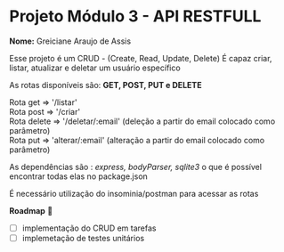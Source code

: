 # Projeto Módulo 3 - API RESTFULL 
__Nome:__ Greiciane Araujo de Assis 


Esse projeto é um CRUD - (Create, Read, Update, Delete) 
É capaz criar, listar, atualizar e deletar um usuário específico

As rotas disponíveis são: __GET, POST, PUT e DELETE__

Rota get => '/listar' <br/> 
Rota post => '/criar' <br/> 
Rota delete => '/deletar/:email' (deleção a partir do email colocado como parâmetro) <br/> 
Rota put => 'alterar/:email' (alteração a partir do email colocado como parâmetro) <br/> 

As dependências são : *express, bodyParser, sqlite3* o que é possível encontrar todas elas no package.json 


É necessário utilização do insominia/postman para acessar as rotas

  __Roadmap__ :pushpin:
  - [ ] implementação do CRUD em tarefas 
  - [ ] implemetação de testes unitários
